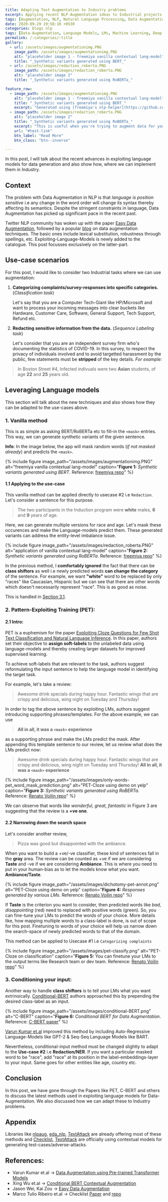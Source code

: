 ```yaml
---
title: Adapting Text Augmentation to Industry problems
excerpt: Applying recent NLP-Augmentation ideas to Industrial projects
tags: [Augmentation, NLP, Natural Language Processing, Data Augmentation]
date: 2020-09-29 19:58:10 +0530
categories: blogs nlp
tags: [Data-Augmentation, Language Models, LMs, Machine Learning, Deep Learning, NLP]
permalink: /:categories/:title
gallery:
  - url: /assets/images/augmentationimg.PNG
    image_path: /assets/images/augmentationimg.PNG
    alt: "placeholder image 1 - freemiya vanilla contextual lang-model"
    title: "_Synthetic variants generated using BERT_"
  - url: /assets/images/redaction_roberta.PNG
    image_path: /assets/images/redaction_roberta.PNG
    alt: "placeholder image 2"
    title: "_Synthetic variants generated using RoBERTa_"

feature_row:
  - image_path: /assets/images/augmentationimg.PNG
    alt: "placeholder image 1 - freemiya vanilla contextual lang-model"
    title: "_Synthetic variants generated using BERT_"
    excerpt: "Generated using [freemiya's nlp-helper](https://github.com/freemiya/nlp-helper/tree/master/augmentation_apps). If mask is not provided, it will randomly mask the words. "
  - image_path: /assets/images/redaction_roberta.PNG
    alt: "placeholder image 2"
    title: "_Synthetic variants generated using RoBERTa_"
    excerpt: "This is useful when you're trying to augment data for your NER system."
    url: "#test-link"
    btn_label: "Read More"
    btn_class: "btn--inverse"

---
```




In this post, I will talk about the recent advances in exploiting language models for data generation and also show how, where we can implement them in Industry.

## Context

The problem with Data Augmentation in NLP is that _language is position sensitive_ i.e any change in the word order will change its syntax thereby affecting its semantics. Despite the stringent constraints in language, Data Augmentation has picked up significant pace in the recent past.

Twitter NLP community has woken up with the paper [Easy Data Augmentation](https://arxiv.org/abs/1901.11196), followed by a popular [blog](https://amitness.com/2020/05/data-augmentation-for-nlp/) on data augmentation techniques. The basic ones include lexical substitution, robustness through spellings, etc. Exploiting-Language-Models is newly added to the catalogue. This post focusses exclusively on the latter-part.


## Use-case scenarios

For this post, I would like to consider two Industrial tasks where we can use augmentation:
1. __Categorizing complaints/survey-responses into specific categories.__ (_Classification task_)
    
    Let's say that you are a Computer Tech-Giant like HP/Microsoft and want to process your incoming messages into clear buckets like Hardware, Customer Care, Software, General Support, Tech Support, Refund etc.

2. __Redacting sensitive information from the data.__ (_Sequence Labeling task_)

    Let's consider that you are an independent survey firm who's documenting the statistics of COVID-19. In this survey, to respect the privacy of individuals involved and to avoid targetted harassment by the public, few statements must be __stripped__ of the key details. _For example:_
> In Boston Street #4, Infected indivuals were two __Asian__ students, of age __22__ and __25__ years old.

## Leveraging Language models

This section will talk about the new techniques and also shows how they can be adapted to the use-cases above.

### 1. Vanilla method
    
This is as simple as asking BERT/RoBERTa etc to fill-in the `<mask>` entries. This way, we can generate synthetic variants of the given sentence.

__Info__: In the image below, the app will mask random words (_if not masked already_) and predicts the `<mask>`.

{% include figure image_path="/assets/images/augmentationimg.PNG" alt="freemiya vanilla contextual lang-model" caption="__Figure 1:__ _Synthetic variants generated using BERT_. Reference: [freemiya repo](https://github.com/freemiya/nlp-helper/tree/master/augmentation_apps)" %}

#### 1.1 Applying to the use-case

This vanilla method can be applied directly to usecase #2 i.e `Redaction`. Let's consider a sentence for this purpose.

> The two participants in the Induction program were __white__ males, __6__ and __9__ years of age.

Here, we can generate multiple versions for race and age. Let's mask these occurences and make the Language-models predict them. These generated variants can address the entity-level imbalance issue. 

{% include figure image_path="/assets/images/redaction_roberta.PNG" alt="application of vanilla contextual lang-model" caption="__Figure 2:__ _Synthetic variants generated using RoBERTa_. Reference: [freemiya repo](https://github.com/freemiya/nlp-helper/tree/master/augmentation_apps)" %}

In the previous method, I __comfortably ignored__ the fact that there can be __class shiftors__ as well i.e newly predicted words __can change the category__ of the sentence. For example, we want __"white"__ word to be replaced by only "races" like Caucasian, Hispanic but we can see that there are other words which doesn't necessarily represent "race". This is as good as noise.

This is handled in [Section 3.1](http://localhost:4000/blogs/nlp/exploiting-contextual-models-for-data#3-conditioning-your-input).

### 2. Pattern-Exploiting Training (PET):

#### 2.1 Intro:

PET is a euphemism for the paper [Exploiting Cloze Questions for Few Shot Text Classification and Natural Language Inference](https://arxiv.org/abs/2001.07676). In this paper, authors set their objective to __assign soft-labels__ to the unlabeled data using language-models and thereby creating larger datasets for improved supervised learning.

To achieve soft-labels that are relevant to the task, authors suggest reformulating the input sentence to help the language model in identifying the target task.

For example, let's take a review:
> Awesome drink specials during happy hour.
Fantastic wings that are crispy and delicious,
wing night on Tuesday and Thursday!

In order to tag the above sentence by exploiting LMs, authors suggest introducing supporting phrases/templates. For the above example, we can use
> __All in all, it was a `<mask>` experience__

as a supporting phrase and make the LMs predict the mask. After appending this template sentence to our review, let us review what does the LMs predict now:
> Awesome drink specials during happy hour.
Fantastic wings that are crispy and delicious,
wing night on Tuesday and Thursday! __All in all, it was a `<mask>` experience__


{% include figure image_path="/assets/images/only-words-pet_word_mask_prediction.png" alt="PET-Cloze using demo on yelp" caption="__Figure 3:__ _Synthetic variants generated using RoBERTa_. Reference: [Renato Voilin repo](https://github.com/renatoviolin/next_word_prediction)" %}

We can observe that words like _wonderful, great, fantastic_ in Figure 3 are suggesting that the review is a __+ve one__.

#### 2.2 Narrowing down the search space

Let's consider another review,

> Pizza was good but disappointed with the ambiance.

When you want to build a +ve/-ve classifier, these kind of sentences fall in the __gray__ area. The review can be counted as +ve if we are considering __Taste__ and -ve if we are considering __Ambiance__. This is where you need to put in your human-bias as to let the models know what you want. __Ambiance/Taste__.

{% include figure image_path="/assets/images/dichotomy-pet-annot.png" alt="PET-Cloze using demo on yelp" caption="__Figure 4:__ _Responses generated by various LMs_. Reference: [Renato Voilin repo](https://github.com/renatoviolin/next_word_prediction)" %}

If __Taste__ is the criterion you want to consider, then predicted words like _bad, disappointing_ (red) need to replaced with positive words (green). So, you can fine-tune your LMs to predict the words of your choice. More details like, how mapping multiple words to a class-label is done, is out of scope for this post. Finetuning to words of your choice will help us narrow down the search-space of newly predicted words to that of the domain.

This method can be applied to Usecase #1 i.e `Categorizing complaints`

{% include figure image_path="/assets/images/pet-classify.png" alt="PET-Cloze on classification" caption="__Figure 5:__ You can finetune your LMs to the output terms like Research team or dev team. Reference: [Renato Voilin repo](https://github.com/renatoviolin/next_word_prediction)" %}

### 3. Conditioning your input:  

Another way to handle __class shiftors__ is to tell your LMs what you want extrinsically. [Conditional-BERT](https://www.iccs-meeting.org/archive/iccs2019/papers/115390083.pdf) authors approached this by prepending the desired class-label as an input.

{% include figure image_path="/assets/images/conditional-BERT.png" alt="C-BERT" caption="__Figure 6:__ _Conditional BERT for Data Augmentation_. Reference: [C-BERT paper](https://www.iccs-meeting.org/archive/iccs2019/papers/115390083.pdf)" %}

[Varun Kumar et.al](https://arxiv.org/pdf/2003.02245.pdf) improved this method by including Auto-Regressive Language-Models like GPT-2 & Seq-Seq Language Models like BART. 

Nevertheless, conditional-input method must be changed slightly to adapt to the __Use-case #2__ i.e __Redaction/NER__. If you want a particular masked word to be "race", add "race" at its position in the label-embeddings-layer to your input. Same goes for other entities like age, country etc.

## Conclusion

In this post, we have gone through the Papers like PET, C-BERT and others to discuss the latest methods used in exploiting language models for Data-Augmentation. We also discussed how we can adapt these to Industry problems.

## Appendix

Libraries like [nlpaug](https://github.com/makcedward/nlpaug), [eda_nlp](https://github.com/jasonwei20/eda_nlp), [TextAttack](https://github.com/QData/TextAttack) are already offering most of these methods and [Checklist](https://github.com/marcotcr/checklist), [TextAttack](https://github.com/QData/TextAttack) are officially using contextual models for generating test-cases/adverse-attacks.

## References:

- Varun Kumar et.al -> [Data Augmentation using Pre-trained Transformer Models](https://arxiv.org/pdf/2003.02245.pdf)
- Xing Wu et.al -> [Conditional BERT Contextual Augmentation](https://www.iccs-meeting.org/archive/iccs2019/papers/115390083.pdf)
- Jason Wei, Kai Zou -> [Easy Data Augmentation](https://arxiv.org/abs/1901.11196)
- Marco Tulio Ribeiro et.al -> Checklist [Paper](http://homes.cs.washington.edu/~marcotcr/acl20_checklist.pdf) and [repo](https://github.com/marcotcr/checklist)